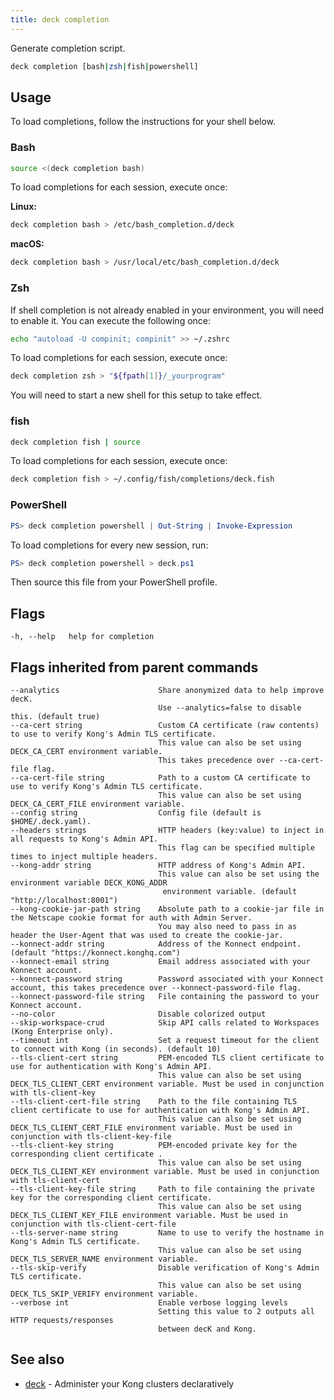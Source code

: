 ```yaml
---
title: deck completion
---
```


Generate completion script.

```sh
deck completion [bash|zsh|fish|powershell]
```

## Usage
To load completions, follow the instructions for your shell below.

### Bash

```sh
source <(deck completion bash)
```

To load completions for each session, execute once:

**Linux:**
```sh
deck completion bash > /etc/bash_completion.d/deck
```

**macOS:**
```sh
deck completion bash > /usr/local/etc/bash_completion.d/deck
```

### Zsh

If shell completion is not already enabled in your environment,
you will need to enable it. You can execute the following once:
```sh
echo "autoload -U compinit; compinit" >> ~/.zshrc
```

To load completions for each session, execute once:
```sh
deck completion zsh > "${fpath[1]}/_yourprogram"
```

You will need to start a new shell for this setup to take effect.

### fish

```sh
deck completion fish | source
```

To load completions for each session, execute once:
```sh
deck completion fish > ~/.config/fish/completions/deck.fish
```

### PowerShell

```powershell
PS> deck completion powershell | Out-String | Invoke-Expression
```

To load completions for every new session, run:
```powershell
PS> deck completion powershell > deck.ps1
```

Then source this file from your PowerShell profile.

## Flags

```
-h, --help   help for completion
```

## Flags inherited from parent commands

```
--analytics                      Share anonymized data to help improve decK.
                                 Use --analytics=false to disable this. (default true)
--ca-cert string                 Custom CA certificate (raw contents) to use to verify Kong's Admin TLS certificate.
                                 This value can also be set using DECK_CA_CERT environment variable.
                                 This takes precedence over --ca-cert-file flag.
--ca-cert-file string            Path to a custom CA certificate to use to verify Kong's Admin TLS certificate.
                                 This value can also be set using DECK_CA_CERT_FILE environment variable.
--config string                  Config file (default is $HOME/.deck.yaml).
--headers strings                HTTP headers (key:value) to inject in all requests to Kong's Admin API.
                                 This flag can be specified multiple times to inject multiple headers.
--kong-addr string               HTTP address of Kong's Admin API.
                                 This value can also be set using the environment variable DECK_KONG_ADDR
                                  environment variable. (default "http://localhost:8001")
--kong-cookie-jar-path string    Absolute path to a cookie-jar file in the Netscape cookie format for auth with Admin Server.
                                 You may also need to pass in as header the User-Agent that was used to create the cookie-jar.
--konnect-addr string            Address of the Konnect endpoint. (default "https://konnect.konghq.com")
--konnect-email string           Email address associated with your Konnect account.
--konnect-password string        Password associated with your Konnect account, this takes precedence over --konnect-password-file flag.
--konnect-password-file string   File containing the password to your Konnect account.
--no-color                       Disable colorized output
--skip-workspace-crud            Skip API calls related to Workspaces (Kong Enterprise only).
--timeout int                    Set a request timeout for the client to connect with Kong (in seconds). (default 10)
--tls-client-cert string         PEM-encoded TLS client certificate to use for authentication with Kong's Admin API.
                                 This value can also be set using DECK_TLS_CLIENT_CERT environment variable. Must be used in conjunction with tls-client-key
--tls-client-cert-file string    Path to the file containing TLS client certificate to use for authentication with Kong's Admin API.
                                 This value can also be set using DECK_TLS_CLIENT_CERT_FILE environment variable. Must be used in conjunction with tls-client-key-file
--tls-client-key string          PEM-encoded private key for the corresponding client certificate .
                                 This value can also be set using DECK_TLS_CLIENT_KEY environment variable. Must be used in conjunction with tls-client-cert
--tls-client-key-file string     Path to file containing the private key for the corresponding client certificate.
                                 This value can also be set using DECK_TLS_CLIENT_KEY_FILE environment variable. Must be used in conjunction with tls-client-cert-file
--tls-server-name string         Name to use to verify the hostname in Kong's Admin TLS certificate.
                                 This value can also be set using DECK_TLS_SERVER_NAME environment variable.
--tls-skip-verify                Disable verification of Kong's Admin TLS certificate.
                                 This value can also be set using DECK_TLS_SKIP_VERIFY environment variable.
--verbose int                    Enable verbose logging levels
                                 Setting this value to 2 outputs all HTTP requests/responses
                                 between decK and Kong.
```

## See also

* [deck](/deck/{{page.kong_version}}/reference/deck) - Administer your Kong clusters declaratively
